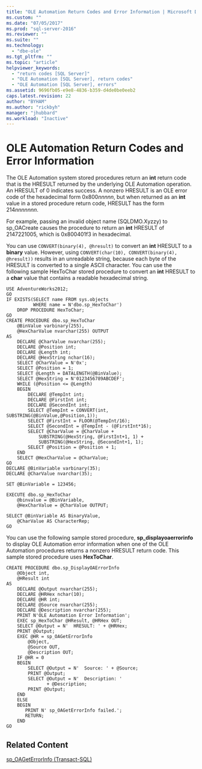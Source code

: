 ```yaml
---
title: "OLE Automation Return Codes and Error Information | Microsoft Docs"
ms.custom: ""
ms.date: "07/05/2017"
ms.prod: "sql-server-2016"
ms.reviewer: ""
ms.suite: ""
ms.technology: 
  - "dbe-ole"
ms.tgt_pltfrm: ""
ms.topic: "article"
helpviewer_keywords: 
  - "return codes [SQL Server]"
  - "OLE Automation [SQL Server], return codes"
  - "OLE Automation [SQL Server], errors"
ms.assetid: 9696fb05-e9e8-4836-b359-d4de0be0eeb2
caps.latest.revision: 22
author: "BYHAM"
ms.author: "rickbyh"
manager: "jhubbard"
ms.workload: "Inactive"
---
```

# OLE Automation Return Codes and Error Information
  The OLE Automation system stored procedures return an **int** return code that is the HRESULT returned by the underlying OLE Automation operation. An HRESULT of 0 indicates success. A nonzero HRESULT is an OLE error code of the hexadecimal form 0x800*nnnnn*, but when returned as an **int** value in a stored procedure return code, HRESULT has the form 214*nnnnnnn*.  
  
 For example, passing an invalid object name (SQLDMO.Xyzzy) to sp_OACreate causes the procedure to return an **int** HRESULT of 2147221005, which is 0x800401f3 in hexadecimal.  
  
 You can use `CONVERT(binary(4), @hresult)` to convert an **int** HRESULT to a **binary** value. However, using `CONVERT(char(10), CONVERT(binary(4), @hresult))` results in an unreadable string, because each byte of the HRESULT is converted to a single ASCII character. You can use the following sample HexToChar stored procedure to convert an **int** HRESULT to a **char** value that contains a readable hexadecimal string.  
  
```  
USE AdventureWorks2012;  
GO  
IF EXISTS(SELECT name FROM sys.objects  
          WHERE name = N'dbo.sp_HexToChar')  
    DROP PROCEDURE HexToChar;  
GO  
CREATE PROCEDURE dbo.sp_HexToChar  
    @BinValue varbinary(255),  
    @HexCharValue nvarchar(255) OUTPUT  
AS  
    DECLARE @CharValue nvarchar(255);  
    DECLARE @Position int;  
    DECLARE @Length int;  
    DECLARE @HexString nchar(16);  
    SELECT @CharValue = N'0x';  
    SELECT @Position = 1;  
    SELECT @Length = DATALENGTH(@BinValue);  
    SELECT @HexString = N'0123456789ABCDEF';  
    WHILE (@Position <= @Length)  
    BEGIN  
        DECLARE @TempInt int;  
        DECLARE @FirstInt int;  
        DECLARE @SecondInt int;  
        SELECT @TempInt = CONVERT(int, SUBSTRING(@BinValue,@Position,1));  
        SELECT @FirstInt = FLOOR(@TempInt/16);  
        SELECT @SecondInt = @TempInt - (@FirstInt*16);  
        SELECT @CharValue = @CharValue +  
            SUBSTRING(@HexString, @FirstInt+1, 1) +  
            SUBSTRING(@HexString, @SecondInt+1, 1);  
        SELECT @Position = @Position + 1;  
    END  
    SELECT @HexCharValue = @CharValue;  
GO  
DECLARE @BinVariable varbinary(35);  
DECLARE @CharValue nvarchar(35);  
  
SET @BinVariable = 123456;  
  
EXECUTE dbo.sp_HexToChar  
    @binvalue = @BinVariable,  
    @HexCharValue = @CharValue OUTPUT;  
  
SELECT @BinVariable AS BinaryValue,  
    @CharValue AS CharacterRep;  
GO  
```  
  
 You can use the following sample stored procedure, **sp_displayoaerrorinfo** to display OLE Automation error information when one of the OLE Automation procedures returns a nonzero HRESULT return code. This sample stored procedure uses **HexToChar**.  
  
```  
CREATE PROCEDURE dbo.sp_DisplayOAErrorInfo  
    @Object int,  
    @HResult int  
AS  
    DECLARE @Output nvarchar(255);  
    DECLARE @HRHex nchar(10);  
    DECLARE @HR int;  
    DECLARE @Source nvarchar(255);  
    DECLARE @Description nvarchar(255);  
    PRINT N'OLE Automation Error Information';  
    EXEC sp_HexToChar @HResult, @HRHex OUT;  
    SELECT @Output = N'  HRESULT: ' + @HRHex;  
    PRINT @Output;  
    EXEC @HR = sp_OAGetErrorInfo  
        @Object,  
        @Source OUT,  
        @Description OUT;  
    IF @HR = 0  
    BEGIN  
        SELECT @Output = N'  Source: ' + @Source;  
        PRINT @Output;  
        SELECT @Output = N'  Description: '  
               + @Description;  
        PRINT @Output;  
    END  
    ELSE  
    BEGIN  
       PRINT N' sp_OAGetErrorInfo failed.';  
       RETURN;  
    END  
GO  
```  
  
## Related Content  
 [sp_OAGetErrorInfo &#40;Transact-SQL&#41;](../../relational-databases/system-stored-procedures/sp-oageterrorinfo-transact-sql.md)  
  
  
